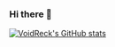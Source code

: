 ### Hi there 👋

[![VoidReck's GitHub stats](https://readme-stats-gold-nu.vercel.app/api?username=VoidReck&show_icons=true&count_private=true&theme=tokyonight)](https://github.com/VoidReck)

<!--
**VoidReck/VoidReck** is a ✨ _special_ ✨ repository because its `README.md` (this file) appears on your GitHub profile.
